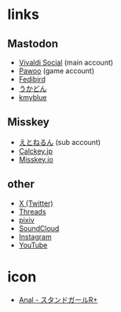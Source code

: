 # links

## Mastodon

* [Vivaldi Social](https://social.vivaldi.net/@tsuruhito979) (main account)
* [Pawoo](https://pawoo.net/@Tsuruhito979) (game account)
* [Fedibird](https://fedibird.com/@Tsuruhito979)
* [うかどん](https://ukadon.shillest.net/@Tsuruhito979)
* [kmyblue](https://kmy.blue/@Tsuruhito979)

## Misskey

* [えとねるん](https://msk.ilnk.info/@tsuruhito979) (sub account)
* [Calckey.jp](https://calckey.jp/@tsuruhito979)
* [Misskey.io](https://misskey.io/@tsuruhito979)

## other

* [X  (Twitter)](https://twitter.com/Tsuruhito979)
* [Threads](https://www.threads.net/@tsuruhito979)
* [pixiv](https://www.pixiv.net/users/2509331)
* [SoundCloud](https://soundcloud.com/tsuruhito979)
* [Instagram](https://www.instagram.com/tsuruhito979)
* [YouTube](https://www.youtube.com/@tsuruhito979)

# icon

- [Anal - スタンドガールR+](https://twitter.com/hutosi_ari_11)
